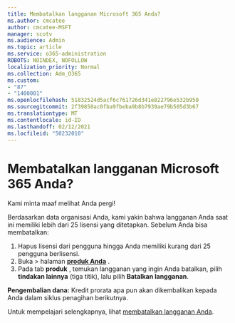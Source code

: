 ```yaml
---
title: Membatalkan langganan Microsoft 365 Anda?
ms.author: cmcatee
author: cmcatee-MSFT
manager: scotv
ms.audience: Admin
ms.topic: article
ms.service: o365-administration
ROBOTS: NOINDEX, NOFOLLOW
localization_priority: Normal
ms.collection: Adm_O365
ms.custom:
- "87"
- "1400001"
ms.openlocfilehash: 51832524d5acf6c761726d341e822796e532b950
ms.sourcegitcommit: 2f39850ac0fba9fbeba9b8b7939ae79b505d3b67
ms.translationtype: MT
ms.contentlocale: id-ID
ms.lasthandoff: 02/12/2021
ms.locfileid: "50232010"
---
```

# <a name="canceling-your-microsoft-365-subscription"></a>Membatalkan langganan Microsoft 365 Anda?

Kami minta maaf melihat Anda pergi!
  
Berdasarkan data organisasi Anda, kami yakin bahwa langganan Anda saat ini memiliki lebih dari 25 lisensi yang ditetapkan. Sebelum Anda bisa membatalkan:

1. Hapus lisensi dari pengguna hingga Anda memiliki kurang dari 25 pengguna berlisensi.
2. Buka  \> halaman **[produk Anda](https://go.microsoft.com/fwlink/p/?linkid=842054)** .
3. Pada tab **produk** , temukan langganan yang ingin Anda batalkan, pilih **tindakan lainnya** (tiga titik), lalu pilih **Batalkan langganan**.

**Pengembalian dana:** Kredit prorata apa pun akan dikembalikan kepada Anda dalam siklus penagihan berikutnya.

Untuk mempelajari selengkapnya, lihat [membatalkan langganan Anda](https://docs.microsoft.com/microsoft-365/commerce/subscriptions/cancel-your-subscription).
